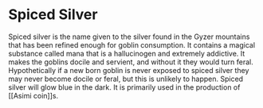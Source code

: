 # Spiced Silver 

Spiced silver is the name given to the silver found in the Gyzer mountains that has been refined enough for goblin consumption. It contains a magical substance called mana that is a hallucinogen and extremely addictive. It makes the goblins docile and servient, and without it they would turn feral. Hypothetically if a new born goblin is never exposed to spiced silver they may never become docile or feral, but this is unlikely to happen. Spiced silver will glow blue in the dark. It is primarily used in the production of [[Asimi coin]]s. 